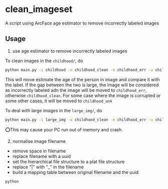 # clean_imageset

A script using ArcFace age estimator to remove incorrectly labeled images

## Usage
1. use age estimator to remove incorrectly labeled images

To clean images in the `childhood/`, do 
```bash
python main.py -i childhood -o childhood_clean -e childhood_err -u childhood_unk
```

This will move estimate the age of the person in image and compare it with the label.
If the gap between the two is large, the image will be considered as incorrectly labeled 
adn the image will be moved to `childhood_err`, otherwise `childhood_clean`. For some case where the image
is corrupted or some other cases, it will be moved to `childhood_unk`



To deal with large images in the `large_img/`, do 
```bash
python main.py -i large_img -o childhood_clean -e childhood_err -u childhood_unk
```

⭕️This may cause your PC run out of memory and crash. 


2. normalise image filename
- remove space in filename
- replace filename with a uuid
- set the hierarchical file structure to a plat file structure
- replace "|" with "_" in the filename
- build a mapping table between original filename and the uuid

```python
python 
```



